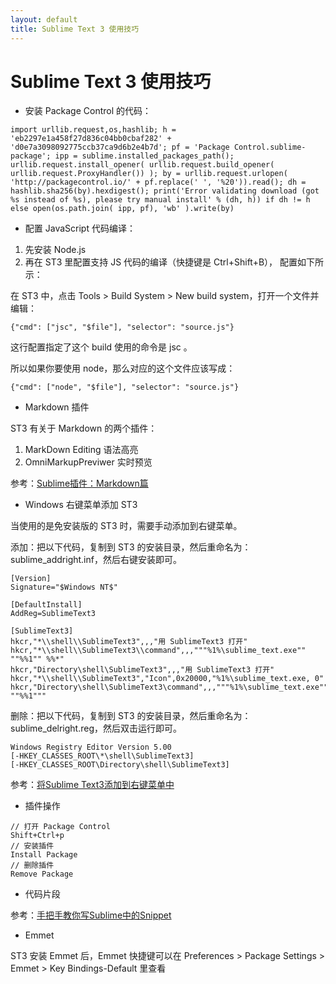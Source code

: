 ```yaml
---
layout: default
title: Sublime Text 3 使用技巧
---
```


# Sublime Text 3 使用技巧

- 安装 Package Control 的代码：

```
import urllib.request,os,hashlib; h = 'eb2297e1a458f27d836c04bb0cbaf282' + 'd0e7a3098092775ccb37ca9d6b2e4b7d'; pf = 'Package Control.sublime-package'; ipp = sublime.installed_packages_path(); urllib.request.install_opener( urllib.request.build_opener( urllib.request.ProxyHandler()) ); by = urllib.request.urlopen( 'http://packagecontrol.io/' + pf.replace(' ', '%20')).read(); dh = hashlib.sha256(by).hexdigest(); print('Error validating download (got %s instead of %s), please try manual install' % (dh, h)) if dh != h else open(os.path.join( ipp, pf), 'wb' ).write(by)
```

- 配置 JavaScript 代码编译：

1. 先安装 Node.js
1. 再在 ST3 里配置支持 JS 代码的编译（快捷键是 Ctrl+Shift+B）， 配置如下所示： 

在 ST3 中，点击 Tools > Build System > New build system，打开一个文件并编辑：
```
{"cmd": ["jsc", "$file"], "selector": "source.js"}
```
这行配置指定了这个 build 使用的命令是 jsc 。

所以如果你要使用 node，那么对应的这个文件应该写成： 
```
{"cmd": ["node", "$file"], "selector": "source.js"}
```

- Markdown 插件

ST3 有关于 Markdown 的两个插件：
1. MarkDown Editing 语法高亮
1. OmniMarkupPreviwer 实时预览

参考：[Sublime插件：Markdown篇](http://www.jianshu.com/p/aa30cc25c91b)

- Windows 右键菜单添加 ST3

当使用的是免安装版的 ST3 时，需要手动添加到右键菜单。

添加：把以下代码，复制到 ST3 的安装目录，然后重命名为：sublime_addright.inf，然后右键安装即可。
```
[Version]
Signature="$Windows NT$"

[DefaultInstall]
AddReg=SublimeText3

[SublimeText3]
hkcr,"*\\shell\\SublimeText3",,,"用 SublimeText3 打开"
hkcr,"*\\shell\\SublimeText3\\command",,,"""%1%\sublime_text.exe"" ""%%1"" %%*"
hkcr,"Directory\shell\SublimeText3",,,"用 SublimeText3 打开"
hkcr,"*\\shell\\SublimeText3","Icon",0x20000,"%1%\sublime_text.exe, 0"
hkcr,"Directory\shell\SublimeText3\command",,,"""%1%\sublime_text.exe"" ""%%1"""
```

删除：把以下代码，复制到 ST3 的安装目录，然后重命名为：sublime_delright.reg，然后双击运行即可。
```
Windows Registry Editor Version 5.00
[-HKEY_CLASSES_ROOT\*\shell\SublimeText3]
[-HKEY_CLASSES_ROOT\Directory\shell\SublimeText3]
```

参考：[将Sublime Text3添加到右键菜单中](http://my.oschina.net/adairs/blog/466777)

- 插件操作

```
// 打开 Package Control
Shift+Ctrl+p
// 安装插件
Install Package
// 删除插件
Remove Package
```

- 代码片段

参考：[手把手教你写Sublime中的Snippet](http://www.jianshu.com/p/356bd7b2ea8e)

- Emmet

ST3 安装 Emmet 后，Emmet 快捷键可以在 Preferences > Package Settings > Emmet > Key Bindings-Default 里查看
